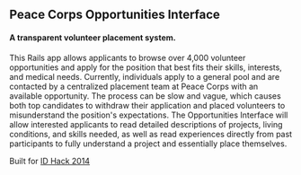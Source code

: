## Peace Corps Opportunities Interface
#### A transparent volunteer placement system.

This Rails app allows applicants to browse over 4,000 volunteer opportunities and apply for the position that best fits their skills, interests, and medical needs. Currently, individuals apply to a general pool and are contacted by a centralized placement team at Peace Corps with an available opportunity. The process can be slow and vague, which causes both top candidates to withdraw their application and placed volunteers to misunderstand the position's expectations. The Opportunities Interface will allow interested applicants to read detailed descriptions of projects, living conditions, and skills needed, as well as read experiences directly from past participants to fully understand a project and essentially place themselves.

Built for [ID Hack 2014](http://http://idhack.developersfordevelopment.org/)